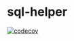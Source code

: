 # sql-helper

[![codecov](https://codecov.io/gh/AugustoFKL/sql-helper/branch/master/graph/badge.svg?token=2RE9YD6RQ6)](https://codecov.io/gh/AugustoFKL/sql-helper)
